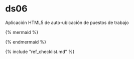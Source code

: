 # ds06

Aplicación HTML5 de auto-ubicación de puestos de trabajo

{% mermaid %}

{% endmermaid %}

{% include "ref_checklist.md" %}